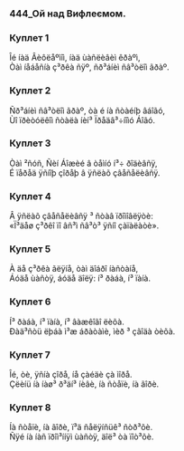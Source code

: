 ### 444_Ой над Вифлеємом.
### Куплет 1
Îé íàä Âèôëåºìîì, íàä ùàñëèâèì êðàºì, <br/>Òàì íåáåñíà ç³ðêà ñÿº, ñð³áíèì ñâ³òëîì ãðàº.
### Куплет 2
Ñð³áíèì ñâ³òëîì ãðàº, òà é íà ñòàéíþ âáîãó, <br/>Ùî ïðèòóëêîì ñòàëà íèí³ Ïðåäâ³÷íîìó Áîãó.
### Куплет 3
Òàì ²ñóñ, Ñèí Áîæèé â òåìíó í³÷ ðîäèâñÿ,<br/> É ïåðåä ÿñíîþ çîðåþ â ÿñëàõ çâåñåëèâñÿ.
### Куплет 4
Â ÿñëàõ çâåñåëèâñÿ ³ ñòàâ ïðîìîâëÿòè: <br/>«Ï³äåø ç³ðêî ïî âñ³ì ñâ³ò³ ÿñíî çàïàëàòè».
### Куплет 5
À äå ç³ðêà ãëÿíå, òàì äîáðî íàñòàíå, <br/>Áóäå ùàñòÿ, áóäå äîëÿ: í³ ðàáà, í³ ïàíà.
### Куплет 6
Í³ ðàáà, í³ ïàíà, í³ âàæêîãî ëèõà. <br/>Ðàä³ñòü ëþáà ì³æ áðàòàìè, ìèð ³ çãîäà òèõà.
### Куплет 7
Îé, òè, ÿñíà çîðå, íå çàéäè çà ìîðå. <br/>Çëèíü íà íàø³ ð³äí³ íèâè, íà ñòåïè, íà ãîðè.
### Куплет 8
Íà ñòåïè, íà ãîðè, ï³ä ñåëÿíñüê³ ñòð³õè. <br/>Ñÿé íà íàñ ïðîì³ííÿì ùàñòÿ, äîë³ òà ïîò³õè.
